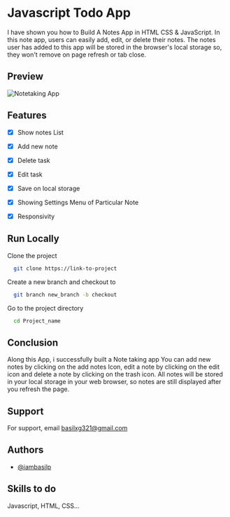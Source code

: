 
# Javascript Todo App

I have shown you how to Build A Notes App in HTML CSS & JavaScript. In this note app, users can easily add, edit, or delete their notes. The notes user has added to this app will be stored in the browser's local storage so, they won't remove on page refresh or tab close.


## Preview

![Notetaking App](https://i.ibb.co/0X04CWW/Screenshot-104.png)


## Features
- [x] Show notes List
- [x] Add new note
- [x] Delete task
- [x] Edit task
- [x] Save on local storage
- [x] Showing Settings Menu of Particular Note
- [x] Responsivity


## Run Locally

Clone the project

```bash
  git clone https://link-to-project
```
Create a new branch and checkout to

```bash
  git branch new_branch -b checkout
```

Go to the project directory

```bash
  cd Project_name
```



## Conclusion
Along this App, i successfully built a Note taking app You can add new notes by clicking on the add notes Icon, edit a note by clicking on the edit icon and delete a note by clicking on the trash icon. All notes will be stored in your local storage in your web browser, so notes are still displayed after you refresh the page.

## Support

For support, email basilxg321@gmail.com


## Authors

- [@iambasilp](https://www.github.com/iambasilp)


## Skills to do
Javascript, HTML, CSS...

